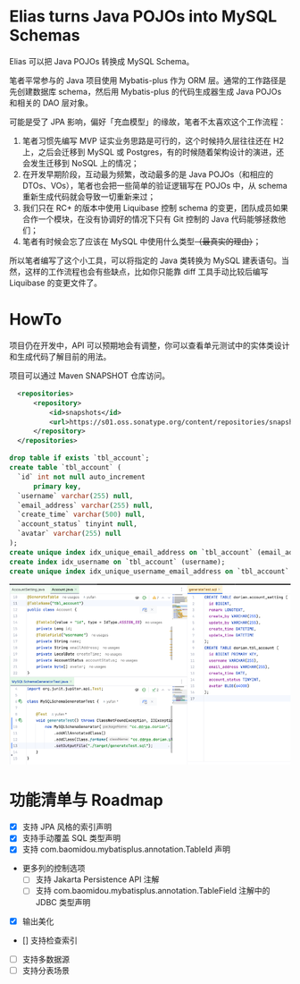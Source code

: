 # Elias turns Java POJOs into MySQL Schemas

Elias 可以把 Java POJOs 转换成 MySQL Schema。

笔者平常参与的 Java 项目使用 Mybatis-plus 作为 ORM 层。通常的工作路径是先创建数据库 schema，然后用 Mybatis-plus 的代码生成器生成 Java POJOs 和相关的 DAO 层对象。

可能是受了 JPA 影响，偏好「充血模型」的缘故，笔者不太喜欢这个工作流程：

1. 笔者习惯先编写 MVP 证实业务思路是可行的，这个时候持久层往往还在 H2 上，之后会迁移到 MySQL 或 Postgres，有的时候随着架构设计的演进，还会发生迁移到 NoSQL 上的情况；
2. 在开发早期阶段，互动最为频繁，改动最多的是 Java POJOs（和相应的 DTOs、VOs），笔者也会把一些简单的验证逻辑写在 POJOs 中，从 schema 重新生成代码就会导致一切重新来过；
3. 我们只在 RC+ 的版本中使用 Liquibase 控制 schema 的变更，团队成员如果合作一个模块，在没有协调好的情况下只有 Git 控制的 Java 代码能够拯救他们；
4. 笔者有时候会忘了应该在 MySQL 中使用什么类型<del>（最真实的理由）</del>；

所以笔者编写了这个小工具，可以将指定的 Java 类转换为 MySQL 建表语句。当然，这样的工作流程也会有些缺点，比如你只能靠 diff 工具手动比较后编写 Liquibase 的变更文件了。

# HowTo

项目仍在开发中，API 可以预期地会有调整，你可以查看单元测试中的实体类设计和生成代码了解目前的用法。

项目可以通过 Maven SNAPSHOT 仓库访问。

```xml
  <repositories>
      <repository>
          <id>snapshots</id>
          <url>https://s01.oss.sonatype.org/content/repositories/snapshots/</url>
      </repository>
  </repositories>
```

```sql
drop table if exists `tbl_account`;
create table `tbl_account` (
  `id` int not null auto_increment
      primary key,
  `username` varchar(255) null,
  `email_address` varchar(255) null,
  `create_time` varchar(500) null,
  `account_status` tinyint null,
  `avatar` varchar(255) null
);
create unique index idx_unique_email_address on `tbl_account` (email_address);
create index idx_username on `tbl_account` (username);
create unique index idx_unique_username_email_address on `tbl_account` (username, email_address);
```

![](./showcase.png)

# 功能清单与 Roadmap

- [x] 支持 JPA 风格的索引声明
- [x] 支持手动覆盖 SQL 类型声明
- [x] 支持 com.baomidou.mybatisplus.annotation.TableId 声明
- 更多列的控制选项
  - [ ] 支持 Jakarta Persistence API 注解
  - [ ] 支持 com.baomidou.mybatisplus.annotation.TableField 注解中的 JDBC 类型声明
- [x] 输出美化
- []  支持检查索引
- [ ] 支持多数据源
- [ ] 支持分表场景
